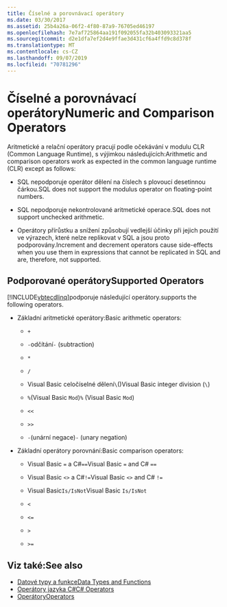 ```yaml
---
title: Číselné a porovnávací operátory
ms.date: 03/30/2017
ms.assetid: 25b4a26a-06f2-4f80-87a9-76705ed46197
ms.openlocfilehash: 7e7af725864aa191f092055fa32b403093321aa5
ms.sourcegitcommit: d2e1dfa7ef2d4e9ffae3d431cf6a4ffd9c8d378f
ms.translationtype: MT
ms.contentlocale: cs-CZ
ms.lasthandoff: 09/07/2019
ms.locfileid: "70781296"
---
```

# <a name="numeric-and-comparison-operators"></a><span data-ttu-id="91fd4-102">Číselné a porovnávací operátory</span><span class="sxs-lookup"><span data-stu-id="91fd4-102">Numeric and Comparison Operators</span></span>

<span data-ttu-id="91fd4-103">Aritmetické a relační operátory pracují podle očekávání v modulu CLR (Common Language Runtime), s výjimkou následujících:</span><span class="sxs-lookup"><span data-stu-id="91fd4-103">Arithmetic and comparison operators work as expected in the common language runtime (CLR) except as follows:</span></span>

- <span data-ttu-id="91fd4-104">SQL nepodporuje operátor dělení na číslech s plovoucí desetinnou čárkou.</span><span class="sxs-lookup"><span data-stu-id="91fd4-104">SQL does not support the modulus operator on floating-point numbers.</span></span>

- <span data-ttu-id="91fd4-105">SQL nepodporuje nekontrolované aritmetické operace.</span><span class="sxs-lookup"><span data-stu-id="91fd4-105">SQL does not support unchecked arithmetic.</span></span>

- <span data-ttu-id="91fd4-106">Operátory přírůstku a snížení způsobují vedlejší účinky při jejich použití ve výrazech, které nelze replikovat v SQL a jsou proto podporovány.</span><span class="sxs-lookup"><span data-stu-id="91fd4-106">Increment and decrement operators cause side-effects when you use them in expressions that cannot be replicated in SQL and are, therefore, not supported.</span></span>

## <a name="supported-operators"></a><span data-ttu-id="91fd4-107">Podporované operátory</span><span class="sxs-lookup"><span data-stu-id="91fd4-107">Supported Operators</span></span>

[!INCLUDE[vbtecdlinq](../../../../../../includes/vbtecdlinq-md.md)]<span data-ttu-id="91fd4-108">podporuje následující operátory.</span><span class="sxs-lookup"><span data-stu-id="91fd4-108">supports the following operators.</span></span>

- <span data-ttu-id="91fd4-109">Základní aritmetické operátory:</span><span class="sxs-lookup"><span data-stu-id="91fd4-109">Basic arithmetic operators:</span></span>

  - `+`

  - <span data-ttu-id="91fd4-110">`-`odčítání</span><span class="sxs-lookup"><span data-stu-id="91fd4-110">`-` (subtraction)</span></span>

  - `*`

  - `/`

  - <span data-ttu-id="91fd4-111">Visual Basic celočíselné dělení`\`()</span><span class="sxs-lookup"><span data-stu-id="91fd4-111">Visual Basic integer division (`\`)</span></span>

  - <span data-ttu-id="91fd4-112">`%`(Visual Basic `Mod`)</span><span class="sxs-lookup"><span data-stu-id="91fd4-112">`%` (Visual Basic `Mod`)</span></span>

  - `<<`

  - `>>`

  - <span data-ttu-id="91fd4-113">`-`(unární negace)</span><span class="sxs-lookup"><span data-stu-id="91fd4-113">`-` (unary negation)</span></span>

- <span data-ttu-id="91fd4-114">Základní operátory porovnání:</span><span class="sxs-lookup"><span data-stu-id="91fd4-114">Basic comparison operators:</span></span>

  - <span data-ttu-id="91fd4-115">Visual Basic `=` a C#`==`</span><span class="sxs-lookup"><span data-stu-id="91fd4-115">Visual Basic `=` and C# `==`</span></span>

  - <span data-ttu-id="91fd4-116">Visual Basic `<>` a C#`!=`</span><span class="sxs-lookup"><span data-stu-id="91fd4-116">Visual Basic `<>` and C# `!=`</span></span>

  - <span data-ttu-id="91fd4-117">Visual Basic`Is/IsNot`</span><span class="sxs-lookup"><span data-stu-id="91fd4-117">Visual Basic `Is/IsNot`</span></span>

  - `<`

  - `<=`

  - `>`

  - `>=`

## <a name="see-also"></a><span data-ttu-id="91fd4-118">Viz také:</span><span class="sxs-lookup"><span data-stu-id="91fd4-118">See also</span></span>

- [<span data-ttu-id="91fd4-119">Datové typy a funkce</span><span class="sxs-lookup"><span data-stu-id="91fd4-119">Data Types and Functions</span></span>](data-types-and-functions.md)
- [<span data-ttu-id="91fd4-120">Operátory jazyka C#</span><span class="sxs-lookup"><span data-stu-id="91fd4-120">C# Operators</span></span>](../../../../../csharp/language-reference/operators/index.md)
- [<span data-ttu-id="91fd4-121">Operátory</span><span class="sxs-lookup"><span data-stu-id="91fd4-121">Operators</span></span>](../../../../../visual-basic/language-reference/operators/index.md)
